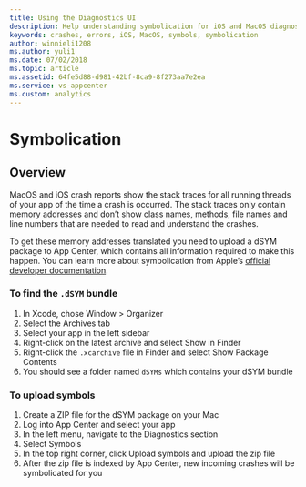 ```yaml
---
title: Using the Diagnostics UI
description: Help understanding symbolication for iOS and MacOS diagnostics in App Center
keywords: crashes, errors, iOS, MacOS, symbols, symbolication
author: winnieli1208
ms.author: yuli1
ms.date: 07/02/2018
ms.topic: article
ms.assetid: 64fe5d88-d981-42bf-8ca9-8f273aa7e2ea
ms.service: vs-appcenter
ms.custom: analytics 
---
```


# Symbolication

## Overview

MacOS and iOS crash reports show the stack traces for all running threads of your app of the time a crash is occurred. The stack traces only contain memory addresses and don’t show class names, methods, file names and line numbers that are needed to read and understand the crashes.

To get these memory addresses translated you need to upload a dSYM package to App Center, which contains all information required to make this happen.  You can learn more about symbolication from Apple’s [official developer documentation](https://developer.apple.com/library/archive/technotes/tn2151/_index.html#//apple_ref/doc/uid/DTS40008184-CH1-SYMBOLICATION).

### To find the `.dSYM` bundle

1. In Xcode, chose Window > Organizer
2. Select the Archives tab
3. Select your app in the left sidebar
4. Right-click on the latest archive and select Show in Finder
5. Right-click the `.xcarchive` file in Finder and select Show Package Contents
6. You should see a folder named `dSYMs` which contains your dSYM bundle

### To upload symbols

1. Create a ZIP file for the dSYM package on your Mac
2. Log into App Center and select your app
3. In the left menu, navigate to the Diagnostics section
4. Select Symbols
5. In the top right corner, click Upload symbols and upload the zip file
6. After the zip file is indexed by App Center, new incoming crashes will be symbolicated for you
